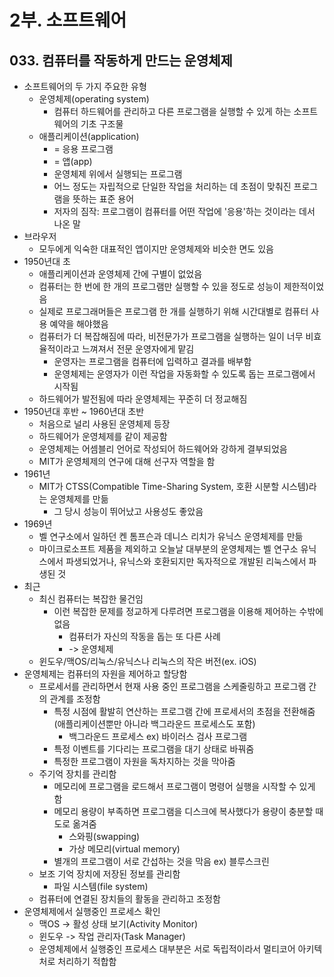 # 2부. 소프트웨어

## 033. 컴퓨터를 작동하게 만드는 운영체제

- 소프트웨어의 두 가지 주요한 유형
  - 운영체제(operating system)
    - 컴퓨터 하드웨어를 관리하고 다른 프로그램을 실행할 수 있게 하는 소프트웨어의 기초 구조물
  - 애플리케이션(application)
    - = 응용 프로그램
    - = 앱(app)
    - 운영체제 위에서 실행되는 프로그램
    - 어느 정도는 자립적으로 단일한 작업을 처리하는 데 초점이 맞춰진 프로그램을 뜻하는 표준 용어
    - 저자의 짐작: 프로그램이 컴퓨터를 어떤 작업에 '응용'하는 것이라는 데서 나온 말
- 브라우저
  - 모두에게 익숙한 대표적인 앱이지만 운영체제와 비슷한 면도 있음
- 1950년대 초
  - 애플리케이션과 운영체제 간에 구별이 없었음
  - 컴퓨터는 한 번에 한 개의 프로그램만 실행할 수 있을 정도로 성능이 제한적이었음
  - 실제로 프로그래머들은 프로그램 한 개를 실행하기 위해 시간대별로 컴퓨터 사용 예약을 해야했음
  - 컴퓨터가 더 복잡해짐에 따라, 비전문가가 프로그램을 실행하는 일이 너무 비효율적이라고 느껴져서 전문 운영자에게 맡김
    - 운영자는 프로그램을 컴퓨터에 입력하고 결과를 배부함
    - 운영체제는 운영자가 이런 작업을 자동화할 수 있도록 돕는 프로그램에서 시작됨
  - 하드웨어가 발전됨에 따라 운영체제는 꾸준히 더 정교해짐
- 1950년대 후반 ~ 1960년대 초반
  - 처음으로 널리 사용된 운영체제 등장
  - 하드웨어가 운영체제를 같이 제공함
  - 운영체제는 어셈블리 언어로 작성되어 하드웨어와 강하게 결부되었음
  - MIT가 운영체제의 연구에 대해 선구자 역할을 함
- 1961년
  - MIT가 CTSS(Compatible Time-Sharing System, 호환 시분할 시스템)라는 운영체제를 만듦
    - 그 당시 성능이 뛰어났고 사용성도 좋았음
- 1969년
  - 벨 연구소에서 일하던 켄 톰프슨과 데니스 리치가 유닉스 운영체제를 만듦
  - 마이크로소프트 제품을 제외하고 오늘날 대부분의 운영체제는 벨 연구소 유닉스에서 파생되었거나, 유닉스와 호환되지만 독자적으로 개발된 리눅스에서 파생된 것
- 최근
  - 최신 컴퓨터는 복잡한 물건임
    - 이런 복잡한 문제를 정교하게 다루려면 프로그램을 이용해 제어하는 수밖에 없음
      - 컴퓨터가 자신의 작동을 돕는 또 다른 사례
      - -> 운영체제
  - 윈도우/맥OS/리눅스/유닉스나 리눅스의 작은 버전(ex. iOS)
- 운영체제는 컴퓨터의 자원을 제어하고 할당함
  - 프로세서를 관리하면서 현재 사용 중인 프로그램을 스케줄링하고 프로그램 간의 관계를 조정함
    - 특정 시점에 활발히 연산하는 프로그램 간에 프로세서의 초점을 전환해줌 (애플리케이션뿐만 아니라 백그라운드 프로세스도 포함)
      - 백그라운드 프로세스 ex) 바이러스 검사 프로그램
    - 특정 이벤트를 기다리는 프로그램을 대기 상태로 바꿔줌
    - 특정한 프로그램이 자원을 독차지하는 것을 막아줌
  - 주기억 장치를 관리함
    - 메모리에 프로그램을 로드해서 프로그램이 명령어 실행을 시작할 수 있게 함
    - 메모리 용량이 부족하면 프로그램을 디스크에 복사했다가 용량이 충분할 때 도로 옮겨줌
      - 스와핑(swapping)
      - 가상 메모리(virtual memory)
    - 별개의 프로그램이 서로 간섭하는 것을 막음 ex) 블루스크린
  - 보조 기억 장치에 저장된 정보를 관리함
    - 파일 시스템(file system)
  - 컴퓨터에 연결된 장치들의 활동을 관리하고 조정함
- 운영체제에서 실행중인 프로세스 확인
  - 맥OS -> 활성 상태 보기(Activity Monitor)
  - 윈도우 -> 작업 관리자(Task Manager)
  - 운영체제에서 실행중인 프로세스 대부분은 서로 독립적이라서 멀티코어 아키텍처로 처리하기 적합함
